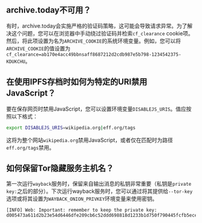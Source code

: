 ## archive.today不可用？

有时，archive.today会实施严格的验证码策略，这可能会导致请求异常。为了解决这个问题，您可以在浏览器中手动绕过验证码并检索`cf_clearance` cookie项。然后，将此项设置为名为`ARCHIVE_COOKIE`的系统环境变量。例如，您可以将`ARCHIVE_COOKIE`的值设置为`cf_clearance=ab170e4acc49bbnsaff8687212d2cdb987e5b798-1234542375-KDUKCHU`。

## 在使用IPFS存档时如何为特定的URI禁用JavaScript？

要在保存网页时禁用JavaScript，您可以设置环境变量`DISABLEJS_URIS`。值应按照以下格式：

```sh
export DISABLEJS_URIS=wikipedia.org|eff.org/tags
```

这将为整个网站`wikipedia.org`禁用JavaScript，或者仅在匹配时为路径`eff.org/tags`禁用。

## 如何保留Tor隐藏服务主机名？

第一次运行`wayback`服务时，保留来自输出消息的私钥非常重要（私钥是`private key:`之后的部分）。下次运行wayback服务时，您可以通过将其提供给`--tor-key`选项或将其设置为`WAYBACK_ONION_PRIVKEY`环境变量来使用密钥。

```text
[INFO] Web: Important: remember to keep the private key: d005473a611d2b23e54d6446dfe209cb6c52ddd698818d1233b1d750f790445fcfb5ece556fe5ee3b4724ac6bea7431898ee788c6011febba7f779c85845ae87
```

